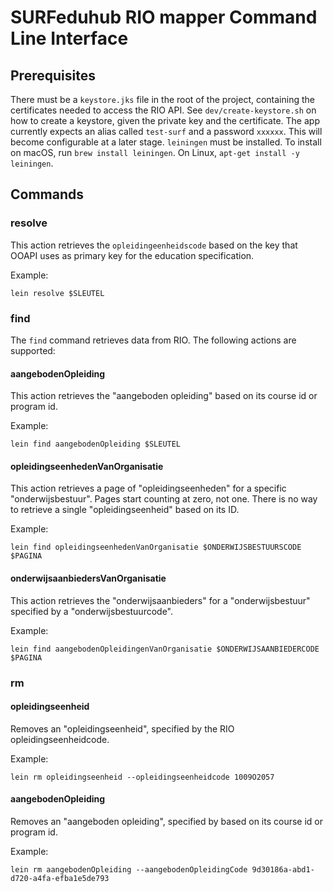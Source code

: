 # SURFeduhub RIO mapper Command Line Interface

## Prerequisites

There must be a `keystore.jks` file in the root of the project, containing the certificates needed to access the RIO API. See `dev/create-keystore.sh` on how to create a keystore, given the private key and the certificate. The app currently expects an alias called `test-surf` and a password `xxxxxx`. This will become configurable at a later stage.
`leiningen` must be installed. To install on macOS, run `brew install leiningen`. On Linux, `apt-get install -y leiningen`.

## Commands

### resolve

This action retrieves the `opleidingeenheidscode` based on the key that OOAPI uses as primary key for the education specification.

Example:

`lein resolve $SLEUTEL`

### find

The `find` command retrieves data from RIO. The following actions are supported:

#### aangebodenOpleiding

This action retrieves the "aangeboden opleiding" based on its course id or program id.

Example:

`lein find aangebodenOpleiding $SLEUTEL`

#### opleidingseenhedenVanOrganisatie

This action retrieves a page of "opleidingseenheden" for a specific "onderwijsbestuur". Pages start counting at zero, not one. There is no way to retrieve a single "opleidingseenheid" based on its ID.

Example:

`lein find opleidingseenhedenVanOrganisatie $ONDERWIJSBESTUURSCODE $PAGINA`

#### onderwijsaanbiedersVanOrganisatie

This action retrieves the "onderwijsaanbieders" for a "onderwijsbestuur" specified by a "onderwijsbestuurcode".

Example:

`lein find aangebodenOpleidingenVanOrganisatie $ONDERWIJSAANBIEDERCODE $PAGINA`

### rm

#### opleidingseenheid

Removes an "opleidingseenheid", specified by the RIO opleidingseenheidcode.

Example:

`lein rm opleidingseenheid --opleidingseenheidcode 1009O2057`

#### aangebodenOpleiding

Removes an "aangeboden opleiding", specified by  based on its course id or program id.

Example:

`lein rm aangebodenOpleiding --aangebodenOpleidingCode 9d30186a-abd1-d720-a4fa-efba1e5de793`
